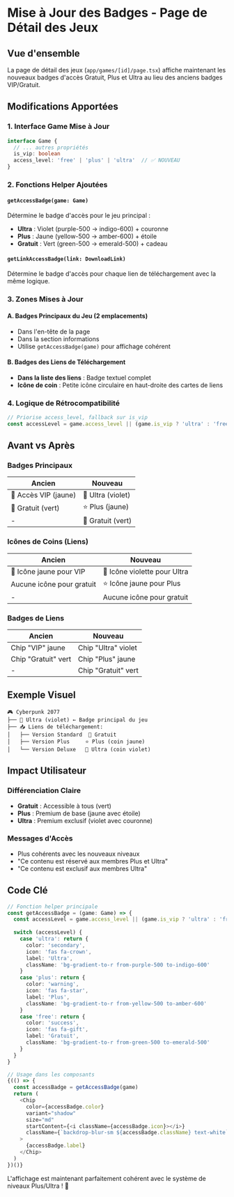 # Mise à Jour des Badges - Page de Détail des Jeux

## Vue d'ensemble

La page de détail des jeux (`app/games/[id]/page.tsx`) affiche maintenant les nouveaux badges d'accès Gratuit, Plus et Ultra au lieu des anciens badges VIP/Gratuit.

## Modifications Apportées

### 1. Interface Game Mise à Jour
```typescript
interface Game {
  // ... autres propriétés
  is_vip: boolean
  access_level: 'free' | 'plus' | 'ultra'  // ✅ NOUVEAU
}
```

### 2. Fonctions Helper Ajoutées

#### `getAccessBadge(game: Game)`
Détermine le badge d'accès pour le jeu principal :
- **Ultra** : Violet (purple-500 → indigo-600) + couronne
- **Plus** : Jaune (yellow-500 → amber-600) + étoile  
- **Gratuit** : Vert (green-500 → emerald-500) + cadeau

#### `getLinkAccessBadge(link: DownloadLink)`
Détermine le badge d'accès pour chaque lien de téléchargement avec la même logique.

### 3. Zones Mises à Jour

#### A. Badges Principaux du Jeu (2 emplacements)
- Dans l'en-tête de la page
- Dans la section informations
- Utilise `getAccessBadge(game)` pour affichage cohérent

#### B. Badges des Liens de Téléchargement
- **Dans la liste des liens** : Badge textuel complet
- **Icône de coin** : Petite icône circulaire en haut-droite des cartes de liens

### 4. Logique de Rétrocompatibilité
```typescript
// Priorise access_level, fallback sur is_vip
const accessLevel = game.access_level || (game.is_vip ? 'ultra' : 'free')
```

## Avant vs Après

### Badges Principaux
| Ancien | Nouveau |
|--------|---------|
| 👑 Accès VIP (jaune) | 👑 Ultra (violet) |
| 🎁 Gratuit (vert) | ⭐ Plus (jaune) |
| - | 🎁 Gratuit (vert) |

### Icônes de Coins (Liens)
| Ancien | Nouveau |
|--------|---------|
| 👑 Icône jaune pour VIP | 👑 Icône violette pour Ultra |
| Aucune icône pour gratuit | ⭐ Icône jaune pour Plus |
| - | Aucune icône pour gratuit |

### Badges de Liens
| Ancien | Nouveau |
|--------|---------|
| Chip "VIP" jaune | Chip "Ultra" violet |
| Chip "Gratuit" vert | Chip "Plus" jaune |
| - | Chip "Gratuit" vert |

## Exemple Visuel

```
🎮 Cyberpunk 2077
├── 👑 Ultra (violet) ← Badge principal du jeu
├── 📥 Liens de téléchargement:
│   ├── Version Standard  🎁 Gratuit
│   ├── Version Plus     ⭐ Plus (coin jaune)
│   └── Version Deluxe   👑 Ultra (coin violet)
```

## Impact Utilisateur

### Différenciation Claire
- **Gratuit** : Accessible à tous (vert)
- **Plus** : Premium de base (jaune avec étoile)
- **Ultra** : Premium exclusif (violet avec couronne)

### Messages d'Accès
- Plus cohérents avec les nouveaux niveaux
- "Ce contenu est réservé aux membres Plus et Ultra"
- "Ce contenu est exclusif aux membres Ultra"

## Code Clé

```typescript
// Fonction helper principale
const getAccessBadge = (game: Game) => {
  const accessLevel = game.access_level || (game.is_vip ? 'ultra' : 'free')
  
  switch (accessLevel) {
    case 'ultra': return { 
      color: 'secondary', 
      icon: 'fas fa-crown', 
      label: 'Ultra', 
      className: 'bg-gradient-to-r from-purple-500 to-indigo-600' 
    }
    case 'plus': return { 
      color: 'warning', 
      icon: 'fas fa-star', 
      label: 'Plus', 
      className: 'bg-gradient-to-r from-yellow-500 to-amber-600' 
    }
    case 'free': return { 
      color: 'success', 
      icon: 'fas fa-gift', 
      label: 'Gratuit', 
      className: 'bg-gradient-to-r from-green-500 to-emerald-500' 
    }
  }
}

// Usage dans les composants
{(() => {
  const accessBadge = getAccessBadge(game)
  return (
    <Chip 
      color={accessBadge.color} 
      variant="shadow" 
      size="md" 
      startContent={<i className={accessBadge.icon}></i>} 
      className={`backdrop-blur-sm ${accessBadge.className} text-white`}
    >
      {accessBadge.label}
    </Chip>
  )
})()}
```

L'affichage est maintenant parfaitement cohérent avec le système de niveaux Plus/Ultra ! 🎨
